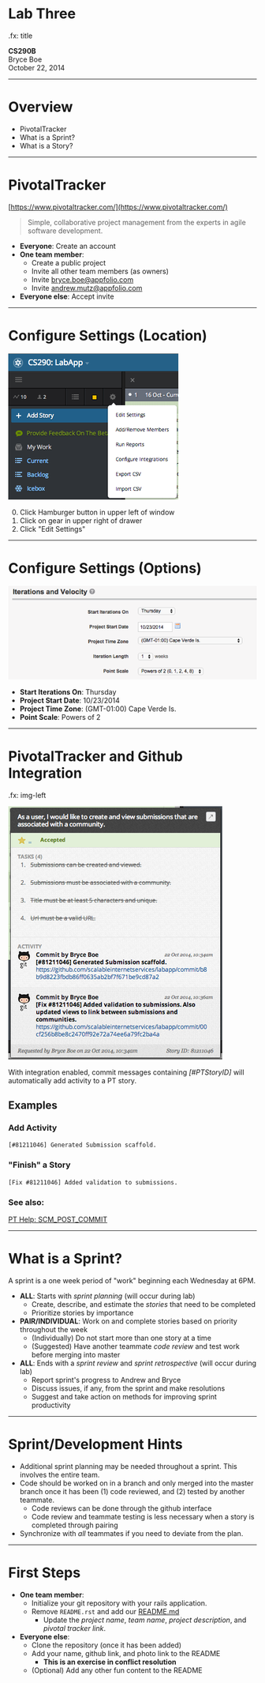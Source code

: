 # Lab Three
.fx: title

__CS290B__  
Bryce Boe  
October 22, 2014

---
# Overview

* PivotalTracker
* What is a Sprint?
* What is a Story?

---
# PivotalTracker

[https://www.pivotaltracker.com/](https://www.pivotaltracker.com/)

> Simple, collaborative project management from the experts in agile software
development.

* __Everyone__: Create an account
* __One team member__:
    * Create a public project
    * Invite all other team members (as owners)
    * Invite bryce.boe@appfolio.com
    * Invite andrew.mutz@appfolio.com
* __Everyone else__: Accept invite

---
# Configure Settings (Location)

![PT settings naviation](img/pt_settings_nav.png)

0. Click Hamburger button in upper left of window
0. Click on gear in upper right of drawer
0. Click "Edit Settings"

---
# Configure Settings (Options)

![PT settings](img/pt_settings.png)

* __Start Iterations On__: Thursday
* __Project Start Date__: 10/23/2014
* __Project Time Zone__: (GMT-01:00) Cape Verde Is.
* __Point Scale__: Powers of 2

---
# PivotalTracker and Github Integration
.fx: img-left

![PT integration with github](img/pt_integration_gh.png)

With integration enabled, commit messages containing _[#PTStoryID]_ will
automatically add activity to a PT story.

## Examples

### Add Activity

    [#81211046] Generated Submission scaffold.

### "Finish" a Story

    [Fix #81211046] Added validation to submissions.

### See also:

[PT Help:
SCM_POST_COMMIT](https://www.pivotaltracker.com/help/api?version=v3#scm_post_commit)

---
# What is a Sprint?

A sprint is a one week period of "work" beginning each Wednesday at 6PM.

* __ALL__: Starts with _sprint planning_ (will occur during lab)
    * Create, describe, and estimate the _stories_ that need to be completed
    * Prioritize stories by importance
* __PAIR/INDIVIDUAL__: Work on and complete stories based on priority
  throughout the week
    * (Individually) Do not start more than one story at a time
    * (Suggested) Have another teammate _code review_ and test work before
      merging into master
* __ALL__: Ends with a _sprint review_ and _sprint retrospective_ (will occur during lab)
    * Report sprint's progress to Andrew and Bryce
    * Discuss issues, if any, from the sprint and make resolutions
    * Suggest and take action on methods for improving sprint productivity

---
# Sprint/Development Hints

* Additional sprint planning may be needed throughout a sprint. This involves
  the entire team.
* Code should be worked on in a branch and only merged into the master branch
  once it has been (1) code reviewed, and (2) tested by another teammate.
    * Code reviews can be done through the github interface
    * Code review and teammate testing is less necessary when a story is
      completed through pairing
* Synchronize with _all_ teammates if you need to deviate from the plan.


---
# First Steps

* __One team member__:
    * Initialize your git repository with your rails application.
    * Remove `README.rst` and add our
      [README.md](https://raw.githubusercontent.com/scalableinternetservices/labapp/master/README.md)
        * Update the _project name_, _team name_, _project description_, and
          _pivotal tracker link_.
* __Everyone else__:
    * Clone the repository (once it has been added)
    * Add your name, github link, and photo link to the README
        * __This is an exercise in conflict resolution__
    * (Optional) Add any other fun content to the README